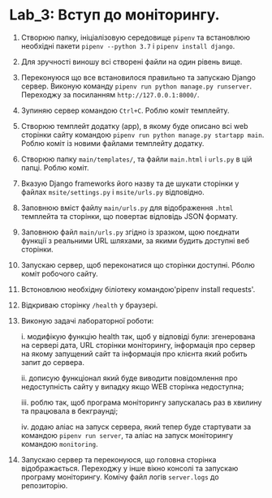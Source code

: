 # Lab_3: Вступ до моніторингу.


1. Створюю папку, ініціалізовую середовище `pipenv` та встановлюю необхідні пакети `pipenv --python 3.7` i `pipenv install django`.
2. Для зручності виношу всі створені файли на один рівень вище.
3. Переконуюся що все встановилося правильно та запускаю Django сервер. Виконую команду `pipenv run python manage.py runserver`. Переходжу за посиланням `http://127.0.0.1:8000/`.
4. Зупиняю сервер командою `Ctrl+C`. Роблю коміт темплейту.
5. Створюю темплейт додатку (арр), в якому буде описано всі web сторінки сайту командою `pipenv run python manage.py startapp main`. Роблю коміт із новими файлами темплейту додатку. 
6. Створюю папку `main/templates/`, та файли `main.html` i `urls.py` в цій папці. Роблю коміт.
7. Вказую Django frameworks його назву та де шукати сторінки у файлах `msite/settings.py` i `msite/urls.py` відповідно. 
8.  Заповнюю вміст файлу `main/urls.py` для відображення `.html` темплейта та сторінки, що повертає відповідь JSON формату.
9. Заповнюю файл `main/urls.py` згідно із зразком, щою поєднати функції з реальними URL шляхами, за якими будить доступні веб сторінки.
10. Запускаю сервер, щоб переконатися що сторінки доступні. Рболю коміт робочого сайту. 
11. Встоновлюю необхідну біліотеку командою'pipenv install requests'.
12. Відкриваю сторінку `/health` у браузері.
13. Виконую задачі лабораторної роботи:
    
    і. модифікую функцію health так, щоб у відповіді були: згенерована на сервері дата, URL сторінки моніторингу, інформація про сервер на якому запущений сайт та інформація про клієнта який робить запит до сервера.
    
    іі. дописую функціонал який буде виводити повідомлення про недоступність сайту у випадку якщо WEB сторінка недоступна;
    
    ііі. роблю так, щоб програма моніторингу запускалась раз в хвилину та працювала в бекграунді;
    
    iv. додаю аліас на запуск сервера, який тепер буде стартувати за командою `pipenv run server`, та аліас на запуск моніторингу командою `monitoring`.
    
14. Запускаю сервер та переконуюся, що головна сторінка відображається. Переходжу у інше вікно консолі та запускаю програму моніторингу. Комічу файл логів `server.logs` до репозиторію.
